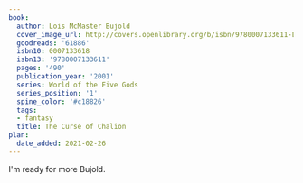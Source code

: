 ```yaml
---
book:
  author: Lois McMaster Bujold
  cover_image_url: http://covers.openlibrary.org/b/isbn/9780007133611-L.jpg
  goodreads: '61886'
  isbn10: 0007133618
  isbn13: '9780007133611'
  pages: '490'
  publication_year: '2001'
  series: World of the Five Gods
  series_position: '1'
  spine_color: '#c18826'
  tags:
  - fantasy
  title: The Curse of Chalion
plan:
  date_added: 2021-02-26
---
```


I'm ready for more Bujold.
